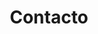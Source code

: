 ---
title: Contacto
titleEsp: Contacto
titleEng: Contact
emailContent: hola@ba-studio.com.ar
phoneContent: +54 11 40 43 58 69
phoneUrl: https://wa.link/tl44uk
addressContent: roseti 446, caba
addressUrl: https://goo.gl/maps/3VXovjsH26XB5pzZ6
---